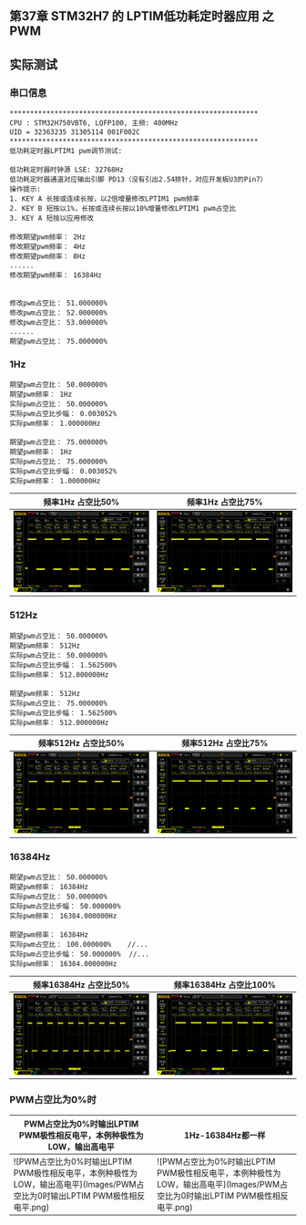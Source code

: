 ## 第37章 STM32H7 的 LPTIM低功耗定时器应用 之 PWM

## 实际测试

### 串口信息

```
*************************************************************
CPU : STM32H750VBT6, LQFP100, 主频: 400MHz
UID = 32363235 31305114 001F002C
*************************************************************
低功耗定时器LPTIM1 pwm调节测试:

低功耗定时器时钟源 LSE: 32768Hz
低功耗定时器通道对应输出引脚 PD13（没有引出2.54排针，对应开发板U3的Pin7）
操作提示:
1. KEY A 长按或连续长按，以2倍增量修改LPTIM1 pwm频率
2. KEY B 短按以1%，长按或连续长按以10%增量修改LPTIM1 pwm占空比
3. KEY A 短按以应用修改

修改期望pwm频率： 2Hz
修改期望pwm频率： 4Hz
修改期望pwm频率： 8Hz
......
修改期望pwm频率： 16384Hz


修改pwm占空比： 51.000000%
修改pwm占空比： 52.000000%
修改pwm占空比： 53.000000%
......
期望pwm占空比： 75.000000%
```

### 1Hz

```
期望pwm占空比： 50.000000%
期望pwm频率： 1Hz
实际pwm占空比： 50.000000%
实际pwm占空比步幅： 0.003052%
实际pwm频率： 1.000000Hz

期望pwm占空比： 75.000000%
期望pwm频率： 1Hz
实际pwm占空比： 75.000000%
实际pwm占空比步幅： 0.003052%
实际pwm频率： 1.000000Hz
```



| 频率1Hz 占空比50%                                            | 频率1Hz 占空比75%                                            |
| ------------------------------------------------------------ | ------------------------------------------------------------ |
| ![LPTIM1_PWM输出到_PD13_频率1Hz_占空比50%](Images/LPTIM1_PWM输出到_PD13_频率1Hz_占空比50.png) | ![LPTIM1_PWM输出到_PD13_频率1Hz_占空比75%](Images/LPTIM1_PWM输出到_PD13_频率1Hz_占空比75.png) |

### 512Hz

```
期望pwm占空比： 50.000000%
期望pwm频率： 512Hz
实际pwm占空比： 50.000000%
实际pwm占空比步幅： 1.562500%
实际pwm频率： 512.000000Hz

期望pwm频率： 512Hz
实际pwm占空比： 75.000000%
实际pwm占空比步幅： 1.562500%
实际pwm频率： 512.000000Hz
```

| 频率512Hz 占空比50%                                          | 频率512Hz 占空比75%                                          |
| ------------------------------------------------------------ | ------------------------------------------------------------ |
| ![LPTIM1_PWM输出到_PD13_频率512Hz_占空比50%](Images/LPTIM1_PWM输出到_PD13_频率512Hz_占空比50.png) | ![LPTIM1_PWM输出到_PD13_频率512Hz_占空比75%](Images/LPTIM1_PWM输出到_PD13_频率512Hz_占空比75.png) |

### 16384Hz

```
期望pwm占空比： 50.000000%
期望pwm频率： 16384Hz
实际pwm占空比： 50.000000%
实际pwm占空比步幅： 50.000000%
实际pwm频率： 16384.000000Hz

期望pwm频率： 16384Hz
实际pwm占空比： 100.000000%	 //...
实际pwm占空比步幅： 50.000000%	//...
实际pwm频率： 16384.000000Hz
```

| 频率16384Hz 占空比50%                                        | 频率16384Hz 占空比100%<br />                                 |
| ------------------------------------------------------------ | ------------------------------------------------------------ |
| ![LPTIM1_PWM输出到_PD13_频率16384Hz_占空比50%](Images/LPTIM1_PWM输出到_PD13_频率16384Hz_占空比50.png) | ![LPTIM1_PWM输出到_PD13_频率16384Hz_占空比100%](Images/LPTIM1_PWM输出到_PD13_频率16384Hz_占空比100.png) |

### PWM占空比为0%时

| PWM占空比为0%时输出LPTIM PWM极性相反电平，本例种极性为LOW，输出高电平 | 1Hz-16384Hz都一样                                            |
| ------------------------------------------------------------ | ------------------------------------------------------------ |
| ![PWM占空比为0%时输出LPTIM PWM极性相反电平，本例种极性为LOW，输出高电平](Images/PWM占空比为0时输出LPTIM PWM极性相反电平.png) | ![PWM占空比为0%时输出LPTIM PWM极性相反电平，本例种极性为LOW，输出高电平](Images/PWM占空比为0时输出LPTIM PWM极性相反电平.png) |

​		
